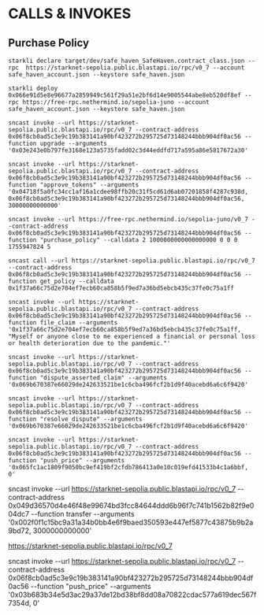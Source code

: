 # CALLS & INVOKES

## Purchase Policy

```cairo
starkli declare target/dev/safe_haven_SafeHaven.contract_class.json --rpc  https://starknet-sepolia.public.blastapi.io/rpc/v0_7 --account safe_haven_account.json --keystore safe_haven.json

starkli deploy 0x066e91d5e8e96677a2859949c561f29a51e2bf6d14e9005544abe8eb520df8ef --rpc https://free-rpc.nethermind.io/sepolia-juno --account safe_haven_account.json --keystore safe_haven.json

sncast invoke --url https://starknet-sepolia.public.blastapi.io/rpc/v0_7 --contract-address 0x06f8cb0ad5c3e9c19b383141a90bf423272b295725d73148244bbb904df0ac56 --function upgrade --arguments '0x03e243e0b797fe3168e123a5735fadd02c3d44eddfd717a595a86e5817672a30'

sncast invoke --url https://starknet-sepolia.public.blastapi.io/rpc/v0_7 --contract-address 0x06f8cb0ad5c3e9c19b383141a90bf423272b295725d73148244bbb904df0ac56 --function "approve_tokens" --arguments '0x04718f5a0fc34cc1af16a1cdee98ffb20c31f5cd61d6ab07201858f4287c938d, 0x06f8cb0ad5c3e9c19b383141a90bf423272b295725d73148244bbb904df0ac56, 
30000000000000'

sncast invoke --url https://free-rpc.nethermind.io/sepolia-juno/v0_7 --contract-address 0x06f8cb0ad5c3e9c19b383141a90bf423272b295725d73148244bbb904df0ac56 --function "purchase_policy" --calldata 2 1000000000000000000 0 0 0 1755947824 5

sncast call --url https://starknet-sepolia.public.blastapi.io/rpc/v0_7 --contract-address 0x06f8cb0ad5c3e9c19b383141a90bf423272b295725d73148244bbb904df0ac56 --function get_policy --calldata 0x1f37a66c75d2e704ef7ecb60ca858b5f9ed7a36bd5ebcb435c37fe0c75a1ff

sncast invoke --url https://starknet-sepolia.public.blastapi.io/rpc/v0_7 --contract-address 0x06f8cb0ad5c3e9c19b383141a90bf423272b295725d73148244bbb904df0ac56 --function file_claim --arguments '0x1f37a66c75d2e704ef7ecb60ca858b5f9ed7a36bd5ebcb435c37fe0c75a1ff, "Myself or anyone close to me experienced a financial or personal loss or health deterioration due to the pandemic."'

sncast invoke --url https://starknet-sepolia.public.blastapi.io/rpc/v0_7 --contract-address 0x06f8cb0ad5c3e9c19b383141a90bf423272b295725d73148244bbb904df0ac56 --function "dispute_asserted_claim" --arguments '0x069b670387e66029de242633521be1c6cba496fcf2b1d9f40acebd6a6c6f9420'

sncast invoke --url https://starknet-sepolia.public.blastapi.io/rpc/v0_7 --contract-address 0x06f8cb0ad5c3e9c19b383141a90bf423272b295725d73148244bbb904df0ac56 --function "resolve_dispute" --arguments '0x069b670387e66029de242633521be1c6cba496fcf2b1d9f40acebd6a6c6f9420'

sncast invoke --url https://starknet-sepolia.public.blastapi.io/rpc/v0_7 --contract-address 0x06f8cb0ad5c3e9c19b383141a90bf423272b295725d73148244bbb904df0ac56 --function "push_price" --arguments '0x065fc1ac1809f9050bc9ef419bf2cfdb786413a0e10c019efd41533b4c1a6bbf, 0'
```

sncast invoke --url https://starknet-sepolia.public.blastapi.io/rpc/v0_7 --contract-address 0x049d36570d4e46f48e99674bd3fcc84644ddd6b96f7c741b1562b82f9e004dc7 --function transfer --arguments '0x002f0f1c15bc9a31a34b0bb4e6f9baed350593e447ef5877c43875b9b2a9bd72, 3000000000000'

<!-- 0x05e7d808dbd2e1f5958bb51c3fc919b19525e5675dfbee0a35f4bfd0c4ae7533 -->
https://starknet-sepolia.public.blastapi.io/rpc/v0_7

sncast invoke --url https://starknet-sepolia.public.blastapi.io/rpc/v0_7 --contract-address 0x06f8cb0ad5c3e9c19b383141a90bf423272b295725d73148244bbb904df0ac56 --function "push_price" --arguments '0x03b683b34e5d3ac29a37de12bd38bf8dd08a70822cdac577a619dec567f7354d, 0'